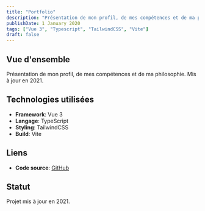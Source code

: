 ```yaml
---
title: "Portfolio"
description: "Présentation de mon profil, de mes compétences et de ma philosophie"
publishDate: 1 January 2020
tags: ["Vue 3", "Typescript", "TailwindCSS", "Vite"]
draft: false
---
```


## Vue d'ensemble

Présentation de mon profil, de mes compétences et de ma philosophie. Mis à jour en 2021.

## Technologies utilisées

- **Framework**: Vue 3
- **Langage**: TypeScript
- **Styling**: TailwindCSS
- **Build**: Vite

## Liens

- **Code source**: [GitHub](https://github.com/arthur-bri/arthur-briere)

## Statut

Projet mis à jour en 2021.
